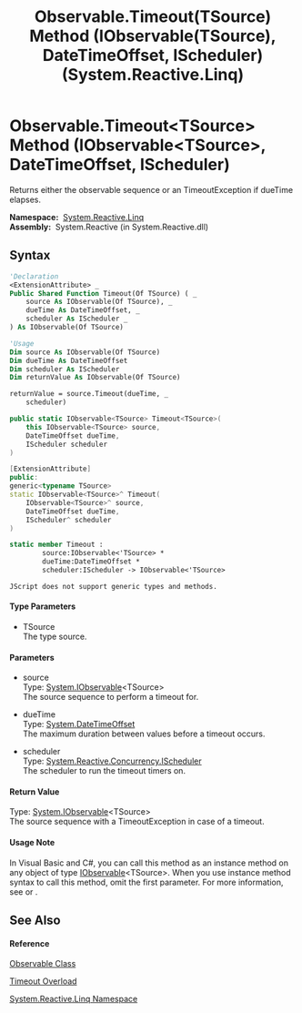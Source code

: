 ﻿---
title: Observable.Timeout(TSource) Method (IObservable(TSource), DateTimeOffset, IScheduler) (System.Reactive.Linq)
TOCTitle: Timeout(TSource) Method (IObservable(TSource), DateTimeOffset, IScheduler)
ms:assetid: M:System.Reactive.Linq.Observable.Timeout``1(System.IObservable{``0},System.DateTimeOffset,System.Reactive.Concurrency.IScheduler)
ms:mtpsurl: https://msdn.microsoft.com/en-us/library/Hh244293(v=VS.103)
ms:contentKeyID: 36069928
ms.date: 06/28/2011
mtps_version: v=VS.103
dev_langs:
- vb
- csharp
- c++
- fsharp
- jscript
---

# Observable.Timeout\<TSource\> Method (IObservable\<TSource\>, DateTimeOffset, IScheduler)

Returns either the observable sequence or an TimeoutException if dueTime elapses.

**Namespace:**  [System.Reactive.Linq](hh211929\(v=vs.103\).md)  
**Assembly:**  System.Reactive (in System.Reactive.dll)

## Syntax

``` vb
'Declaration
<ExtensionAttribute> _
Public Shared Function Timeout(Of TSource) ( _
    source As IObservable(Of TSource), _
    dueTime As DateTimeOffset, _
    scheduler As IScheduler _
) As IObservable(Of TSource)
```

``` vb
'Usage
Dim source As IObservable(Of TSource)
Dim dueTime As DateTimeOffset
Dim scheduler As IScheduler
Dim returnValue As IObservable(Of TSource)

returnValue = source.Timeout(dueTime, _
    scheduler)
```

``` csharp
public static IObservable<TSource> Timeout<TSource>(
    this IObservable<TSource> source,
    DateTimeOffset dueTime,
    IScheduler scheduler
)
```

``` c++
[ExtensionAttribute]
public:
generic<typename TSource>
static IObservable<TSource>^ Timeout(
    IObservable<TSource>^ source, 
    DateTimeOffset dueTime, 
    IScheduler^ scheduler
)
```

``` fsharp
static member Timeout : 
        source:IObservable<'TSource> * 
        dueTime:DateTimeOffset * 
        scheduler:IScheduler -> IObservable<'TSource> 
```

``` jscript
JScript does not support generic types and methods.
```

#### Type Parameters

  - TSource  
    The type source.

#### Parameters

  - source  
    Type: [System.IObservable](https://msdn.microsoft.com/en-us/library/Dd990377)\<TSource\>  
    The source sequence to perform a timeout for.  

<!-- end list -->

  - dueTime  
    Type: [System.DateTimeOffset](https://msdn.microsoft.com/en-us/library/Bb341783)  
    The maximum duration between values before a timeout occurs.  

<!-- end list -->

  - scheduler  
    Type: [System.Reactive.Concurrency.IScheduler](hh229149\(v=vs.103\).md)  
    The scheduler to run the timeout timers on.  

#### Return Value

Type: [System.IObservable](https://msdn.microsoft.com/en-us/library/Dd990377)\<TSource\>  
The source sequence with a TimeoutException in case of a timeout.  

#### Usage Note

In Visual Basic and C\#, you can call this method as an instance method on any object of type [IObservable](https://msdn.microsoft.com/en-us/library/Dd990377)\<TSource\>. When you use instance method syntax to call this method, omit the first parameter. For more information, see [](https://msdn.microsoft.com/en-us/library/Bb384936) or [](https://msdn.microsoft.com/en-us/library/Bb383977).

## See Also

#### Reference

[Observable Class](hh244252\(v=vs.103\).md)

[Timeout Overload](hh229781\(v=vs.103\).md)

[System.Reactive.Linq Namespace](hh211929\(v=vs.103\).md)

